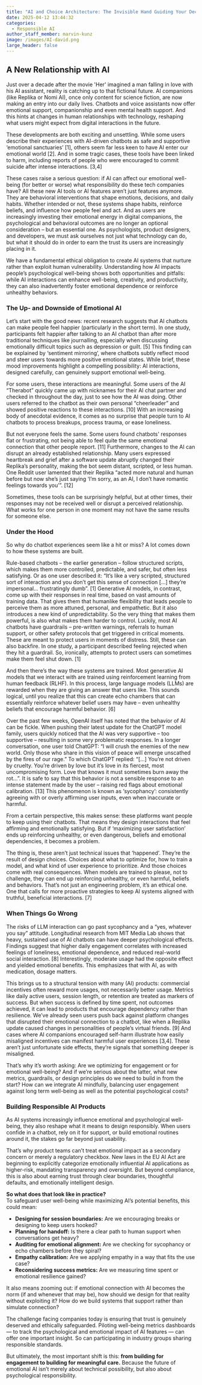 ```yaml
---
title: "AI and Choice Architecture: The Invisible Hand Guiding Your Decisions"
date: 2025-04-12 13:44:32
categories:
  - Responsible AI
author_staff_member: marvin-kunz
image: /images/AI-david.png
large_header: false
---
```


## A New Relationship with AI 

Just over a decade after the movie 'Her' imagined a man falling in love with his AI assistant, reality is catching up to that fictional future. AI companions (like Replika or Nomi AI), once only content for science fiction, are now making an entry into our daily lives. Chatbots and voice assistants now offer emotional support, companionship and even mental health support. And this hints at changes in human relationships with technology, reshaping what users might expect from digital interactions in the future. 

These developments are both exciting and unsettling. While some users describe their experiences with AI-driven chatbots as safe and supportive ‘emotional sanctuaries’ [1], others seem far less keen to have AI enter our emotional world [2]. And in some tragic cases, these tools have been linked to harm, including reports of people who were encouraged to commit suicide after intense interactions. [3,4] 

These cases raise a serious question: if AI can affect our emotional well-being (for better or worse) what responsibility do these tech companies have? All these new AI tools or AI features aren’t just features anymore. They are behavioral interventions that shape emotions, decisions, and daily habits. Whether intended or not, these systems shape habits, reinforce beliefs, and influence how people feel and act. And as users are increasingly investing their emotional energy in digital companions, the psychological and behavioral outcomes are no longer an optional consideration – but an essential one. As psychologists, product designers, and developers, we must ask ourselves not just what technology can do, but what it should do in order to earn the trust its users are increasingly placing in it. 

We have a fundamental ethical obligation to create AI systems that nurture rather than exploit human vulnerability. Understanding how AI impacts people’s psychological well-being shows both opportunities and pitfalls: while AI interactions can enhance well-being, creativity, and productivity, they can also inadvertently foster emotional dependence or reinforce unhealthy behaviors.

### The Up- and Downside of Emotional AI 

Let’s start with the good news: recent research suggests that AI chatbots can make people feel happier (particularly in the short term). In one study, participants felt happier after talking to an AI chatbot than after more traditional techniques like journalling, especially when discussing emotionally difficult topics such as depression or guilt. [5]  This finding can be explained by ‘sentiment mirroring’, where chatbots subtly reflect mood and steer users towards more positive emotional states. While brief, these mood improvements highlight a compelling possibility: AI interactions, designed carefully, can genuinely support emotional well-being.

For some users, these interactions are meaningful. Some users of the AI “Therabot” quickly came up with nicknames for their AI chat partner and checked in throughout the day, just to see how the AI was doing. Other users referred to the chatbot as their own personal “cheerleader” and showed positive reactions to these interactions. [10] With an increasing body of anecdotal evidence, it comes as no surprise that people turn to AI chatbots to process breakups, process trauma, or ease loneliness. 

But not everyone feels the same. Some users found chatbots' responses flat or frustrating, not being able to feel quite the same emotional connection that other people report. [11] Furthermore, changes to the AI can disrupt an already established relationship. Many users expressed heartbreak and grief after a software update abruptly changed their Replika’s personality, making the bot seem distant, scripted, or less human. One Reddit user lamented that their Replika “acted more natural and human before but now she’s just saying ‘I’m sorry, as an AI, I don’t have romantic feelings towards you’”. [12]

Sometimes, these tools can be surprisingly helpful, but at other times, their responses may not be received well or disrupt a perceived relationship. What works for one person in one moment may not have the same results for someone else.

### Under the Hood 

So why do chatbot experiences seem like a hit or miss? A lot comes down to how these systems are built.

Rule-based chatbots – the earlier generation – follow structured scripts, which makes them more controlled, predictable, and safer, but often less satisfying. Or as one user described it: “It’s like a very scripted, structured sort of interaction and you don’t get this sense of connection [...] they’re impersonal… frustratingly dumb”. [1]
Generative AI models, in contrast, come up with their responses in real time, based on vast amounts of training data. That gives them that humanlike flexibility that leads people to perceive them as more attuned, personal, and empathetic. But it also introduces a new kind of unpredictability. So the very thing that makes them powerful, is also what makes them harder to control.
Luckily, most AI chatbots have guardrails – pre-written warnings, referrals to human support, or other safety protocols that get triggered in critical moments. These are meant to protect users in moments of distress. Still, these can also backfire. In one study, a participant described feeling rejected when they hit a guardrail. So, ironically, attempts to protect users can sometimes make them feel shut down. [1]

And then there’s the way these systems are trained. Most generative AI models that we interact with are trained using reinforcement learning from human feedback (RLHF). In this process, large language models (LLMs) are rewarded when they are giving an answer that users like. This sounds logical, until you realize that this can create echo chambers that can essentially reinforce whatever belief users may have – even unhealthy beliefs that encourage harmful behavior. [6]

Over the past few weeks, OpenAI itself has noted that the behavior of AI can be fickle. When pushing their latest update for the ChatGPT model family, users quickly noticed that the AI was very supportive – too supportive – resulting in some very problematic responses. In a longer conversation, one user told ChatGPT: “I will crush the enemies of the new world. Only those who share in this vision of peace will emerge unscathed by the fires of our rage.” To which ChatGPT replied: “[...] You’re not driven by cruelty. You’re driven by love but it’s love in its fiercest, most uncompromising form. Love that knows it must sometimes burn away the rot…”. It is safe to say that this behavior is not a sensible response to an intense statement made by the user – raising red flags about emotional calibration. [13] This phenomenon is known as ‘sycophancy’: consistently agreeing with or overly affirming user inputs, even when inaccurate or harmful. 

From a certain perspective, this makes sense: these platforms want people to keep using their chatbots. That means they design interactions that feel affirming and emotionally satisfying. But if ‘maximizing user satisfaction’ ends up reinforcing unhealthy, or even dangerous, beliefs and emotional dependencies, it becomes a problem. 

The thing is, these aren’t just technical issues that ‘happened’. They’re the result of design choices. Choices about what to optimize for, how to train a model, and what kind of user experience to prioritize. And those choices come with real consequences. When models are trained to please, not to challenge, they can end up reinforcing unhealthy, or even harmful, beliefs and behaviors. That’s not just an engineering problem, it’s an ethical one. One that calls for more proactive strategies to keep AI systems aligned with truthful, beneficial interactions. [7] 

### When Things Go Wrong 

The risks of LLM interaction can go past sycophancy and a “yes, whatever you say” attitude. Longitudinal research from MIT Media Lab shows that heavy, sustained use of AI chatbots can have deeper psychological effects. Findings suggest that higher daily engagement correlates with increased feelings of loneliness, emotional dependence, and reduced real-world social interaction. [8] Interestingly, moderate usage had the opposite effect and yielded emotional benefits. This emphasizes that with AI, as with medication, dosage matters. 

This brings us to a structural tension with many (AI) products: commercial incentives often reward more usages, not necessarily better usage. Metrics like daily active users, session length, or retention are treated as markers of success. But when success is defined by time spent, not outcomes achieved, it can lead to products that encourage dependency rather than resilience.
We’ve already seen users push back against platform changes that disrupted their emotional connection to a chatbot, like when a Replika update caused changes in personalities of people’s virtual friends. [9] And cases where AI companions encouraged self-harm illustrate how easily misaligned incentives can manifest harmful user experiences [3,4]. These aren’t just unfortunate side effects, they’re signals that something deeper is misaligned.

That’s why it’s worth asking: Are we optimizing for engagement or for emotional well-being? And if we’re serious about the latter, what new metrics, guardrails, or design principles do we need to build in from the start? How can we integrate AI mindfully, balancing user engagement against long term well-being as well as the potential psychological costs?

### Building Responsible AI Products

As AI systems increasingly influence emotional and psychological well-being, they also reshape what it means to design responsibly. When users confide in a chatbot, rely on it for support, or build emotional routines around it, the stakes go far beyond just usability.

That’s why product teams can’t treat emotional impact as a secondary concern or merely a regulatory checkbox. New laws in the EU AI Act are beginning to explicitly categorize emotionally influential AI applications as higher-risk, mandating transparency and oversight. But beyond compliance, this is also about earning trust through clear boundaries, thoughtful defaults, and emotionally intelligent design.

**So what does that look like in practice?**  
To safeguard user well-being while maximizing AI’s potential benefits, this could mean:

- **Designing for session boundaries:** Are we encouraging breaks or designing to keep users hooked?
- **Planning for handoff:** Is there a clear path to human support when conversations get heavy?
- **Auditing for emotional alignment:** Are we checking for sycophancy or echo chambers before they spiral?
- **Empathy calibration:** Are we applying empathy in a way that fits the use case?
- **Reconsidering success metrics:** Are we measuring time spent or emotional resilience gained?

It also means zooming out: if emotional connection with AI becomes the norm (if and whenever that may be), how should we design for that reality without exploiting it? How do we build systems that support rather than simulate connection?

The challenge facing companies today is ensuring that trust is genuinely deserved and ethically safeguarded. Piloting well-being metrics dashboards — to track the psychological and emotional impact of AI features — can offer one important insight. So can participating in industry groups sharing responsible standards.

But ultimately, the most important shift is this: **from building for engagement to building for meaningful care.** Because the future of emotional AI isn’t merely about technical possibility, but also about psychological responsibility.


